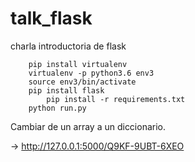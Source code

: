 # talk_flask
charla introductoria de flask

```
    pip install virtualenv
    virtualenv -p python3.6 env3
    source env3/bin/activate
    pip install flask
        pip install -r requirements.txt
    python run.py
```

Cambiar de un array a un diccionario. 

-> http://127.0.0.1:5000/Q9KF-9UBT-6XEO


